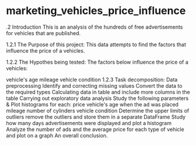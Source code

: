 # marketing_vehicles_price_influence
.2  Introduction 
This is an analysis of the hundreds of free advertisements for vehicles that are published.

1.2.1  The Purpose of this project: 
This data attempts to find the factors that influence the price of a vehicles.

1.2.2  The Hypothes being tested: 
The factors below influence the price of a vehicles:

vehicle's age
mileage
vehicle condition
1.2.3  Task decomposition: 
Data preprocessing
Identify and correcting missing values
Convert the data to the required types
Calculating data in table and include more columns in the table
Carrying out exploratory data analysis
Study the following parameters & Plot histograms for each:
price
vehicle's age
when the ad was placed
mileage
number of cylinders
vehicle condition
Determine the upper limits of outliers
remove the outliers and store them in a separate DataFrame
Study how many days advertisements were displayed and plot a histogram
Analyze the number of ads and the average price for each type of vehicle and plot on a graph
An overall conclusion.
